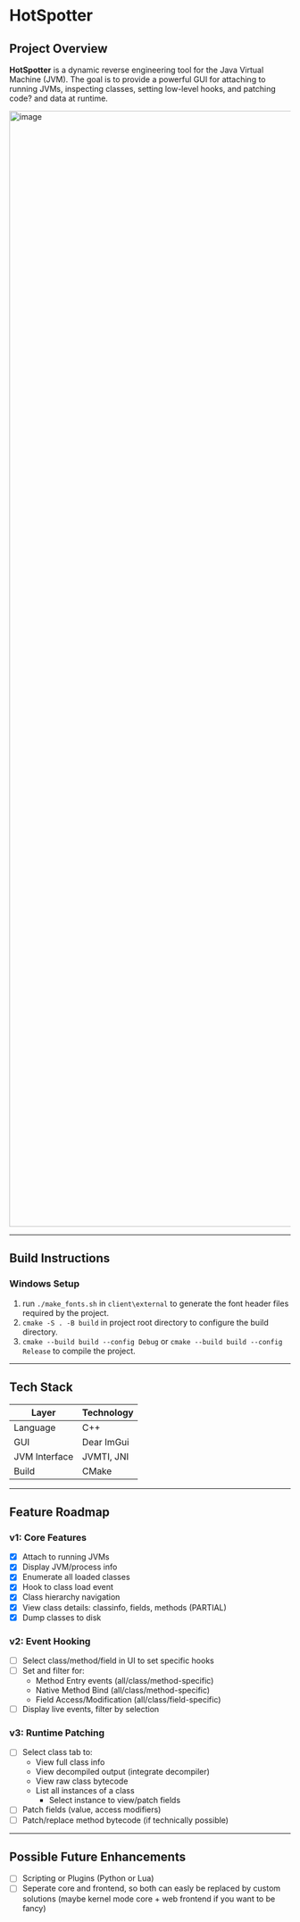 # HotSpotter

## Project Overview

**HotSpotter** is a dynamic reverse engineering tool for the Java Virtual Machine (JVM). The goal is to provide a
powerful GUI for attaching to running JVMs, inspecting classes, setting low-level hooks, and patching code? and data at
runtime.

<img width="3200" height="2000" alt="image" src="https://github.com/user-attachments/assets/7a1d351d-17fa-4211-a6a3-4b2428423bf4" />

---

## Build Instructions

### Windows Setup

1. run `./make_fonts.sh` in `client\external` to generate the font header files required by the project.
2. `cmake -S . -B build` in project root directory to configure the build directory.
3. `cmake --build build --config Debug` or `cmake --build build --config Release` to compile the project.

---

## Tech Stack

| Layer         | Technology |
|---------------|------------|
| Language      | C++        |
| GUI           | Dear ImGui |
| JVM Interface | JVMTI, JNI |
| Build         | CMake      |

---

## Feature Roadmap

### v1: Core Features

- [X] Attach to running JVMs
- [X] Display JVM/process info
- [X] Enumerate all loaded classes
- [X] Hook to class load event
- [X] Class hierarchy navigation
- [X] View class details: classinfo, fields, methods (PARTIAL)
- [X] Dump classes to disk

### v2: Event Hooking

- [ ] Select class/method/field in UI to set specific hooks
- [ ] Set and filter for:
    - Method Entry events (all/class/method-specific)
    - Native Method Bind (all/class/method-specific)
    - Field Access/Modification (all/class/field-specific)
- [ ] Display live events, filter by selection

### v3: Runtime Patching

- [ ] Select class tab to:
    - View full class info
    - View decompiled output (integrate decompiler)
    - View raw class bytecode
    - List all instances of a class
        - Select instance to view/patch fields
- [ ] Patch fields (value, access modifiers)
- [ ] Patch/replace method bytecode (if technically possible)

---

## Possible Future Enhancements

- [ ] Scripting or Plugins (Python or Lua)
- [ ] Seperate core and frontend, so both can easly be replaced by custom solutions (maybe kernel mode core + web
  frontend if you want to be fancy)
